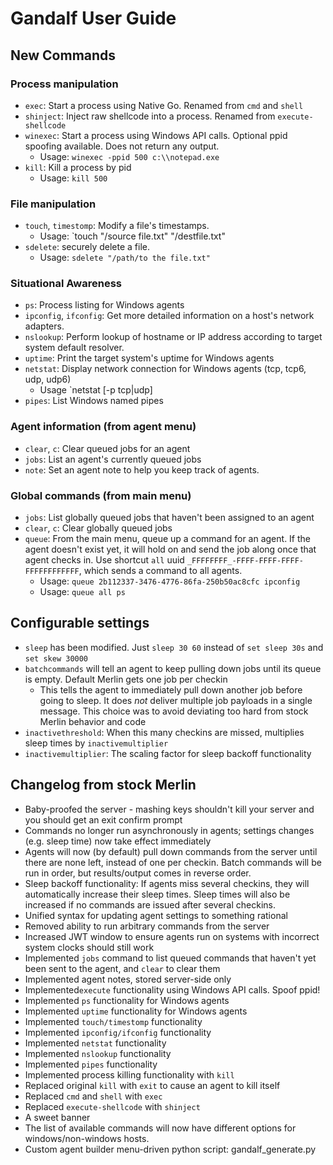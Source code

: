 # Gandalf User Guide

## New Commands
### Process manipulation
* `exec`: Start a process using Native Go. Renamed from `cmd` and `shell`
* `shinject`: Inject raw shellcode into a process. Renamed from `execute-shellcode`
* `winexec`: Start a process using Windows API calls. Optional ppid spoofing available. Does not return any output.
	* Usage: `winexec -ppid 500 c:\\notepad.exe`
* `kill`: Kill a process by pid
	* Usage: `kill 500`
### File manipulation
* `touch`, `timestomp`: Modify a file's timestamps.
	* Usage: `touch "/source file.txt" "/destfile.txt"
* `sdelete`: securely delete a file.
	* Usage: `sdelete "/path/to the file.txt"`
### Situational Awareness
* `ps`: Process listing for Windows agents
* `ipconfig`, `ifconfig`: Get more detailed information on a host's network adapters.
* `nslookup`: Perform lookup of hostname or IP address according to target system default resolver.
* `uptime`: Print the target system's uptime for Windows agents
* `netstat`: Display network connection for Windows agents (tcp, tcp6, udp, udp6)
    * Usage `netstat [-p tcp|udp]
* `pipes`: List Windows named pipes

### Agent information (from agent menu)
* `clear`, `c`: Clear queued jobs for an agent
* `jobs`: List an agent's currently queued jobs
* `note`: Set an agent note to help you keep track of agents.

### Global commands (from main menu)
* `jobs`: List globally queued jobs that haven't been assigned to an agent
* `clear`, `c`: Clear globally queued jobs 
* `queue`: From the main menu, queue up a command for an agent. If the agent doesn't exist yet, it will hold on and send the job along once that agent checks in. Use shortcut `all` uuid `_FFFFFFFF_-FFFF-FFFF-FFFF-FFFFFFFFFFFF`, which sends a command to all agents.
	* Usage: `queue 2b112337-3476-4776-86fa-250b50ac8cfc ipconfig`
	* Usage: `queue all ps`

## Configurable settings
* `sleep` has been modified. Just `sleep 30 60` instead of `set sleep 30s` and `set skew 30000`
* `batchcommands` will tell an agent to keep pulling down jobs until its queue is empty. Default Merlin gets one job per checkin
    * This tells the agent to immediately pull down another job before going to sleep. It does *not* deliver multiple job payloads in a single message. This choice was to avoid deviating too hard from stock Merlin behavior and code
* `inactivethreshold`: When this many checkins are missed, multiplies sleep times by `inactivemultiplier`
* `inactivemultiplier`: The scaling factor for sleep backoff functionality

## Changelog from stock Merlin
* Baby-proofed the server - mashing keys shouldn't kill your server and you should get an exit confirm prompt
* Commands no longer run asynchronously in agents; settings changes (e.g. sleep time) now take effect immediately
* Agents will now (by default) pull down commands from the server until there are none left, instead of one per checkin. Batch commands will be run in order, but results/output comes in reverse order.
* Sleep backoff functionality: If agents miss several checkins, they will automatically increase their sleep times. Sleep times will also be increased if no commands are issued after several checkins.
* Unified syntax for updating agent settings to something rational
* Removed ability to run arbitrary commands from the server
* Increased JWT window to ensure agents run on systems with incorrect system clocks should still work
* Implemented `jobs` command to list queued commands that haven't yet been sent to the agent, and `clear` to clear them
* Implemented agent notes, stored server-side only
* Implemented`execute` functionality using Windows API calls. Spoof ppid!
* Implemented `ps` functionality for Windows agents
* Implemented `uptime` functionality for Windows agents
* Implemented `touch/timestomp` functionality
* Implemented `ipconfig/ifconfig` functionality
* Implemented `netstat` functionality
* Implemented `nslookup` functionality
* Implemented `pipes` functionality
* Implemented process killing functionality with `kill`
* Replaced original `kill` with `exit` to cause an agent to kill itself
* Replaced `cmd` and `shell` with `exec`
* Replaced `execute-shellcode` with `shinject`
* A sweet banner
* The list of available commands will now have different options for windows/non-windows hosts. 
* Custom agent builder menu-driven python script: gandalf_generate.py

